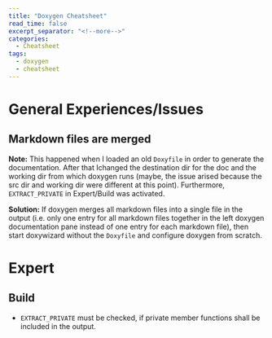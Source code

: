 ```yaml
---
title: "Doxygen Cheatsheet"
read_time: false
excerpt_separator: "<!--more-->"
categories:
  - Cheatsheet
tags:
  - doxygen
  - cheatsheet
---
```


# General Experiences/Issues

## Markdown files are merged

**Note:** This happened when I loaded an old `Doxyfile` in order to generate the documentation. After that Ichanged the destination dir for the doc and the working dir from which doxygen runs (maybe, the issue arised because the src dir and working dir were different at this point). Furthermore, `EXTRACT_PRIVATE` in Expert/Build was activated.

**Solution:** If doxygen merges all markdown files into a single file in the output (i.e. only one entry for all markdown files together in the left doxygen documentation pane instead of one entry for each markdown file), then start doxywizard without the `Doxyfile` and configure doxygen from scratch.

# Expert

## Build

- `EXTRACT_PRIVATE` must be checked, if private member functions shall be included in the output.
